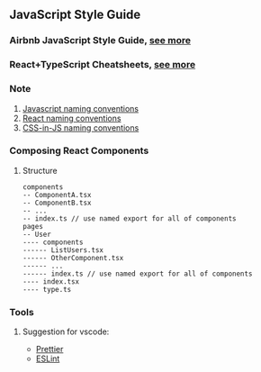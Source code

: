## JavaScript Style Guide

### Airbnb JavaScript Style Guide, [see more](https://github.com/airbnb/javascript)

### React+TypeScript Cheatsheets, [see more](https://github.com/typescript-cheatsheets/react-typescript-cheatsheet)

### Note
1. [Javascript naming conventions](https://github.com/airbnb/javascript#naming-conventions)
2. [React naming conventions](https://github.com/airbnb/javascript/tree/master/react#naming)
3. [CSS-in-JS naming conventions](https://github.com/airbnb/javascript/tree/master/css-in-javascript#naming)

### Composing React Components
1. Structure
    ```
    components
    -- ComponentA.tsx
    -- ComponentB.tsx
    -- ...
    -- index.ts // use named export for all of components
    pages
    -- User
    ---- components
    ------ ListUsers.tsx
    ------ OtherComponent.tsx
    ------ ...
    ------ index.ts // use named export for all of components
    ---- index.tsx
    ---- type.ts    
    ```

### Tools
1. Suggestion for vscode:

    - [Prettier](https://marketplace.visualstudio.com/items?itemName=esbenp.prettier-vscode)
    - [ESLint](https://marketplace.visualstudio.com/items?itemName=dbaeumer.vscode-eslint)
